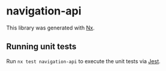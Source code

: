 # navigation-api

This library was generated with [Nx](https://nx.dev).

## Running unit tests

Run `nx test navigation-api` to execute the unit tests via [Jest](https://jestjs.io).
